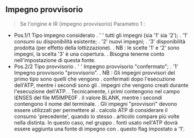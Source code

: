 ## Impegno provvisorio
>Se l'origine è IR (impegno provvisorio)
Parametro 1 : 
-    Pos.1/1   Tipo impegno considerato
.              ' '  tutti gli impegni (sia '1' sia '2');
.              '1'  consumi su disponibilità esistente;
.              '2'  nuovi impegni;
.              '3'  disponibilità prodotta (per effetto della lottizzazione).
.              NB :  le scelte '1' e '2' sono impegni, la scelta '3' è una copertura.
.              Bisogna tenerne conto nell'impostazione di questa fonte.
-    Pos.2/2   Tipo provvisorio
.              ' '  Impegno provvisorio "confermato";
.              '1'  Impegno provvisorio "provvisorio".
.              NB :  Gli impegni provvisori del primo tipo sono quelli che vengono
.              confermati dopo l'esecuzione dell'ATP, mentre i secondi sono gli
.              impegni che vengono creati durante l'esecuzione dell'ATP.
.              Tecnicamente, i primi contengono nel campo I£NSES del file M5IMPE0F
.              il valore BLANK, mentre i secondi contengono il nome del terminale.
.              Gli impegni "provvisori" devono essere utilizzati per permettere al
.              calcolo ATP di considerare il consumo 'precedente', quando lo stesso
.              articolo compare più volte nella distinta. In questo caso, nel gruppo
.              fonti usato nell'ATP dovrà essere aggiunta una fonte di impegno con
.              questo flag impostato a '1'.

